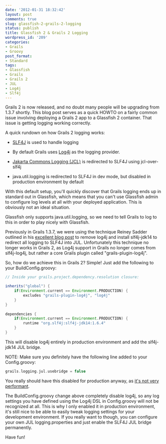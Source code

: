 ```yaml
---
date: '2012-01-31 18:32:42'
layout: post
comments: true
slug: glassfish-2-grails-2-logging
status: publish
title: Glassfish 2 & Grails 2 Logging
wordpress_id: '209'
categories:
- Grails
- Groovy
post_format:
- Standard
tags:
- Glassfish
- Grails
- Grails 2
- JUL
- Log4j
- Slf4j
---
```


Grails 2 is now released, and no doubt many people will be upgrading from 1.3.7 shortly. This blog post serves as a quick HOWTO on a fairly common issue involving deploying a Grails 2 app to a Glassfish 2 container. That issue is getting logging working correctly.

A quick rundown on how Grails 2 logging works:



	
  * [SLF4J](http://www.slf4j.org/) is used to handle logging

	
  * By default Grails uses [Log4j](http://logging.apache.org/log4j/1.2/) as the logging provider. 

	
  * [Jakarta Commons Logging (JCL)](http://commons.apache.org/logging/) is redirected to SLF4J using jcl-over-slf4j

	
  * java.util.logging is redirected to SLF4J in dev mode, but disabled in production environment by default




With this default setup, you'll quickly discover that Grails logging ends up in standard out in Glassfish, which means that you can't use Glassfish admin to configure log levels at all with your deployed application. This is obviously not an ideal situation.

Glassfish only supports java.util.logging, so we need to tell Grails to log to this in order to play nicely with Glassfish.

Previously in Grails 1.3.7, we were using the technique Reiney Sadder outlined in his [excellent blog post](http://blog.saddey.net/2010/03/27/how-to-deploy-a-grails-application-to-glassfish/) to remove log4j and install slf4j-jdk14 to redirect all logging to SLF4J into JUL. Unfortunately this technique no longer works in Grails 2, as Log4j support in Grails no longer comes from slf4j-log4j, but rather a core Grails plugin called "grails-plugin-log4j".

So, how do we achieve this in Grails 2? Simple! Just add the following to your BuildConfig.groovy:

```groovy
// Inside your grails.project.dependency.resolution closure:

inherits("global") {
	if(Environment.current == Environment.PRODUCTION) {
		excludes "grails-plugin-log4j", "log4j"
	}
}
    
dependencies {
	if(Environment.current == Environment.PRODUCTION) {
		runtime "org.slf4j:slf4j-jdk14:1.6.4"
	}
}
```

This will disable log4j entirely in production environment and add the slf4j-jdk14 JUL bridge. 

NOTE: Make sure you definitely have the following line added to your Config.groovy:

```groovy
grails.logging.jul.usebridge = false
```

You really should have this disabled for production anyway, as [it's not very performant](http://www.slf4j.org/legacy.html#jul-to-slf4j).

The BuildConfig.groovy change above completely disable log4j, so any log settings you have defined using the Log4j DSL in Config.groovy will not be recognized at all. This is why I only enabled it in production environment, it's still nice to be able to easily tweak logging settings for your development environment. If you really want to though, you can configure your own JUL logging.properties and just enable the SLF4J JUL bridge permanently.

Have fun!
